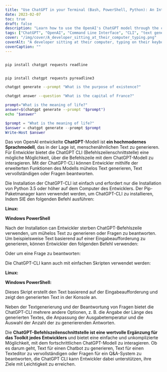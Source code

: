 ```yaml
---
title: "Use ChatGPT in your Terminal (Bash, PowerShell, Python): An Introduction to the ChatGPT CLI Tool for Developers"
date: 2023-02-07
toc: true
draft: false
description: "Learn how to use the OpenAI's ChatGPT model through the convenient Command Line Interface (CLI) for text generation and question answering with ease."
tags: ["ChatGPT", "OpenAI", "Command Line Interface", "CLI", "text generation", "question answering", "developer toolkit", "pip package manager", "Python 3.5", "PowerShell", "Bash"]
cover: "/img/cover/A_developer_sitting_at_their_computer_typing.png"
coverAlt: "A developer sitting at their computer, typing on their keyboard with the ChatGPT CLI open on their terminal."
coverCaption: ""
---
```

```bash

pip install chatgpt requests readline

```
```powershell

pip install chatgpt requests pyreadline3

```
```bash
chatgpt generate --prompt "What is the purpose of existence?"
```
```bash
chatgpt answer --question "What is the capital of France?"
```
```bash
prompt="What is the meaning of life?"
answer=$(chatgpt generate --prompt "$prompt")
echo "$answer"
```
```powershell
$prompt = "What is the meaning of life?"
$answer = chatgpt generate --prompt $prompt
Write-Host $answer
```
 Das von OpenAI entwickelte **ChatGPT**-Modell ist **ein hochmodernes Sprachmodell**, das in der Lage ist, menschenähnlichen Text zu generieren. Für Entwickler bietet die ChatGPT CLI (Befehlszeilenschnittstelle) eine mögliche Möglichkeit, über die Befehlszeile mit dem ChatGPT-Modell zu interagieren. Mit der ChatGPT-CLI können Entwickler mithilfe der erweiterten Funktionen des Modells mühelos Text generieren, Text vervollständigen oder Fragen beantworten.  Die Installation der ChatGPT-CLI ist einfach und erfordert nur die Installation von Python 3.5 oder höher auf dem Computer des Entwicklers. Der Pip-Paketmanager kann verwendet werden, um ChatGPT-CLI zu installieren, Indem SIE den folgenden Befehl ausführen:  **Linux:**  **Windows PowerShell**  Nach der Installation can Entwickler sterben ChatGPT-Befehlszeile verwenden, um mühelos Text zu generieren oder Fragen zu beantworten. Um beispielsweise Text basierend auf einer Eingabeaufforderung zu generieren, können Entwickler den folgenden Befehl verwenden:   Oder um eine Frage zu beantworten:   Die ChatGPT-CLI kann auch mit einfachen Skripten verwendet werden:  **Linux:**  **Windows PowerShell:**  Dieses Skript erstellt den Text basierend auf der Eingabeaufforderung und zeigt den generierten Text in der Konsole an.  Neben der Textgenerierung und der Beantwortung von Fragen bietet die ChatGPT-CLI mehrere andere Optionen, z. B. die Angabe der Länge des generierten Textes, die Anpassung der Ausgabetemperatur und die Auswahl der Anzahl der zu generierenden Antworten.  Die **ChatGPT-Befehlszeilenschnittstelle ist eine wertvolle Ergänzung für das Toolkit jedes Entwicklers** und bietet eine einfache und unkomplizierte Möglichkeit, mit dem fortschrittlichen ChatGPT-Modell zu interagieren. Ob es darum geht, Text für einen Chatbot zu generieren, Text für einen Texteditor zu vervollständigen oder Fragen für ein Q&A-System zu beantworten, die ChatGPT CLI kann Entwickler dabei unterstützen, ihre Ziele mit Leichtigkeit zu erreichen.